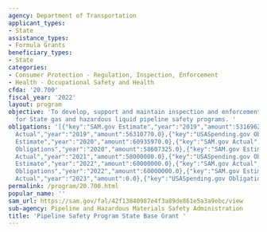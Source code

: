 ```yaml
---
agency: Department of Transportation
applicant_types:
- State
assistance_types:
- Formula Grants
beneficiary_types:
- State
categories:
- Consumer Protection - Regulation, Inspection, Enforcement
- Health - Occupational Safety and Health
cfda: '20.700'
fiscal_year: '2022'
layout: program
objective: 'To develop, support and maintain inspection and enforcement activities
  for State gas and hazardous liquid pipeline safety programs. '
obligations: '[{"key":"SAM.gov Estimate","year":"2019","amount":53169623.0},{"key":"SAM.gov
  Actual","year":"2019","amount":56310770.0},{"key":"USASpending.gov Obligations","year":"2019","amount":53062723.49},{"key":"SAM.gov
  Estimate","year":"2020","amount":60935970.0},{"key":"SAM.gov Actual","year":"2020","amount":63674721.0},{"key":"USASpending.gov
  Obligations","year":"2020","amount":58607325.0},{"key":"SAM.gov Estimate","year":"2021","amount":58000001.0},{"key":"SAM.gov
  Actual","year":"2021","amount":58000000.0},{"key":"USASpending.gov Obligations","year":"2021","amount":57977987.0},{"key":"SAM.gov
  Estimate","year":"2022","amount":60000000.0},{"key":"SAM.gov Actual","year":"2022","amount":60000000.0},{"key":"USASpending.gov
  Obligations","year":"2022","amount":60000000.0},{"key":"SAM.gov Estimate","year":"2023","amount":60500000.0},{"key":"SAM.gov
  Actual","year":"2023","amount":0.0},{"key":"USASpending.gov Obligations","year":"2023","amount":4394542.0}]'
permalink: /program/20.700.html
popular_name: ''
sam_url: https://sam.gov/fal/42f13840987e4f3a89de861e5a3a9ebc/view
sub-agency: Pipeline and Hazardous Materials Safety Administration
title: 'Pipeline Safety Program State Base Grant '
---
```

